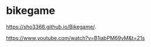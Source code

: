 # bikegame

https://sho3366.github.io/Bikegame/.

https://www.youtube.com/watch?v=B1iabPM69vM&t=21s
